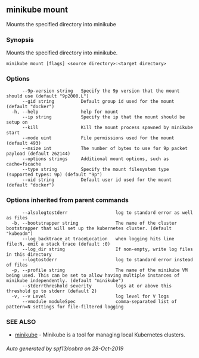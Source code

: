 ## minikube mount

Mounts the specified directory into minikube

### Synopsis

Mounts the specified directory into minikube.

```
minikube mount [flags] <source directory>:<target directory>
```

### Options

```
      --9p-version string   Specify the 9p version that the mount should use (default "9p2000.L")
      --gid string          Default group id used for the mount (default "docker")
  -h, --help                help for mount
      --ip string           Specify the ip that the mount should be setup on
      --kill                Kill the mount process spawned by minikube start
      --mode uint           File permissions used for the mount (default 493)
      --msize int           The number of bytes to use for 9p packet payload (default 262144)
      --options strings     Additional mount options, such as cache=fscache
      --type string         Specify the mount filesystem type (supported types: 9p) (default "9p")
      --uid string          Default user id used for the mount (default "docker")
```

### Options inherited from parent commands

```
      --alsologtostderr                  log to standard error as well as files
  -b, --bootstrapper string              The name of the cluster bootstrapper that will set up the kubernetes cluster. (default "kubeadm")
      --log_backtrace_at traceLocation   when logging hits line file:N, emit a stack trace (default :0)
      --log_dir string                   If non-empty, write log files in this directory
      --logtostderr                      log to standard error instead of files
  -p, --profile string                   The name of the minikube VM being used. This can be set to allow having multiple instances of minikube independently. (default "minikube")
      --stderrthreshold severity         logs at or above this threshold go to stderr (default 2)
  -v, --v Level                          log level for V logs
      --vmodule moduleSpec               comma-separated list of pattern=N settings for file-filtered logging
```

### SEE ALSO

* [minikube](minikube.md)	 - Minikube is a tool for managing local Kubernetes clusters.

###### Auto generated by spf13/cobra on 28-Oct-2019
